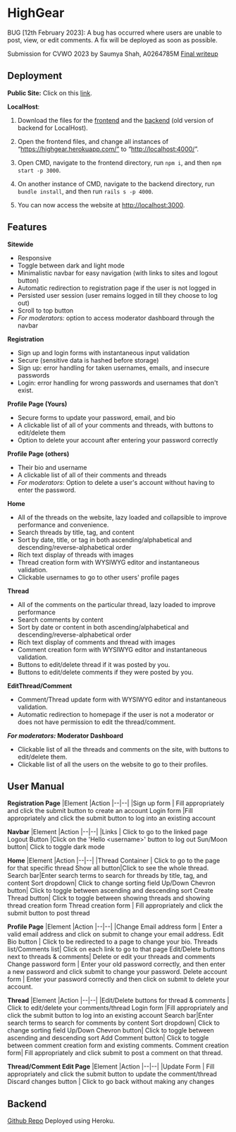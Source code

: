 # HighGear

BUG [12th February 2023]: A bug has occurred where users are unable to post, view, or edit comments. A fix will be deployed as soon as possible.

Submission for CVWO 2023 by Saumya Shah, A0264785M
[Final writeup](https://docs.google.com/document/d/1f2wX0CDKO_SHDk1LVjVbsXGcUtazLfoIT0cOV62347k/edit#)

## Deployment
**Public Site:** 
	Click on this [link](https://highgear.netlify.app/).  
 
**LocalHost**:
1.  Download the files for the [frontend](https://github.com/LordSaumya/Forum) and the [backend](https://github.com/LordSaumya/Forum_API_old) (old version of backend for LocalHost).
    
2.  Open the frontend files, and change all instances of “https://highgear.herokuapp.com/” to “[http://localhost:4000/](http://localhost:4000/)”.
    
3.  Open CMD, navigate to the frontend directory, run `npm i`, and then `npm start -p 3000`.
    
4.  On another instance of CMD, navigate to the backend directory, run `bundle install`, and then run `rails s -p 4000`.
    
5.  You can now access the website at [http://localhost:3000](http://localhost:3000).

## Features

 **Sitewide**
 - Responsive
 - Toggle between dark and light mode
 - Minimalistic navbar for easy navigation (with links to sites and logout button)
 - Automatic redirection to registration page if the user is not logged in
 - Persisted user session (user remains logged in till they choose to log out)
 - Scroll to top button
 - *For moderators:* option to access moderator dashboard through the navbar

**Registration**
- Sign up and login forms with instantaneous input validation
- Secure (sensitive data is hashed before storage)
- Sign up: error handling for taken usernames, emails, and insecure passwords
- Login: error handling for wrong passwords and usernames that don't exist.

**Profile Page (Yours)**
- Secure forms to update your password, email, and bio
- A clickable list of all of your comments and threads, with buttons to edit/delete them
- Option to delete your account after entering your password correctly

**Profile Page (others)**
- Their bio and username 
- A clickable list of all of their comments and threads
- *For moderators*: Option to delete a user's account without having to enter the password.

**Home**
- All of the threads on the website, lazy loaded and collapsible to improve performance and convenience.
- Search threads by title, tag, and content
- Sort by date, title, or tag in both ascending/alphabetical and descending/reverse-alphabetical order
- Rich text display of threads with images
- Thread creation form with WYSIWYG editor and instantaneous validation.
- Clickable usernames to go to other users' profile pages

**Thread**
- All of the comments on the particular thread, lazy loaded to improve performance
- Search comments by content
- Sort by date or content in both ascending/alphabetical and descending/reverse-alphabetical order
- Rich text display of comments and thread with images
- Comment creation form with WYSIWYG editor and instantaneous validation.
- Buttons to edit/delete thread if it was posted by you.
- Buttons to edit/delete comments if they were posted by you.

**EditThread/Comment**
- Comment/Thread update form with WYSIWYG editor and instantaneous validation.
- Automatic redirection to homepage if the user is not a moderator or does not have permission to edit the thread/comment.

***For moderators:* Moderator Dashboard**
- Clickable list of all the threads and comments on the site, with buttons to edit/delete them.
- Clickable list of all the users on the website to go to their profiles.

## User Manual
**Registration Page**
|Element  |Action 
|--|--|
|Sign up form  | Fill appropriately and click the submit button to create an account
Login form  |Fill appropriately and click the submit button to log into an existing account

**Navbar**
|Element  |Action 
|--|--|
|Links | Click to go to the linked page
Logout Button |Click on the 'Hello <username\>' button to log out
Sun/Moon button| Click to toggle dark mode

**Home**
|Element  |Action 
|--|--|
|Thread Container  | Click to go to the page for that specific thread
Show all button|Click to see the whole thread.
Search bar|Enter search terms to search for threads by title, tag, and content
Sort dropdown| Click to change sorting field
Up/Down Chevron button| Click to toggle between ascending and descending sort
Create Thread button| Click to toggle between showing threads and showing thread creation form
Thread creation form | Fill appropriately and click the submit button to post thread

**Profile Page**
|Element  |Action 
|--|--|
|Change Email address form  | Enter a valid email address and click on submit to change your email address.
Edit Bio button  | Click to be redirected to a page to change your bio.
Threads list/Comments list| Click on each link to go to that page
Edit/Delete buttons next to threads & comments| Delete or edit your threads and comments
Change password form | Enter your old password correctly, and then enter a new password and click submit to change your password.
Delete account form | Enter your password correctly and then click on submit to delete your account.

**Thread**
|Element  |Action 
|--|--|
|Edit/Delete buttons for thread & comments | Click to edit/delete your comments/thread
Login form  |Fill appropriately and click the submit button to log into an existing account
Search bar|Enter search terms to search for comments by content
Sort dropdown| Click to change sorting field
Up/Down Chevron button| Click to toggle between ascending and descending sort
Add Comment button| Click to toggle between comment creation form and existing comments.
Comment creation form| Fill appropriately and click submit to post a comment on that thread.

**Thread/Comment Edit Page**
|Element  |Action 
|--|--|
|Update Form | Fill appropriately and click the submit button to update the comment/thread
Discard changes button  | Click to go back without making any changes

## Backend
[Github Repo](https://github.com/LordSaumya/HighGear_API)
Deployed using Heroku.
